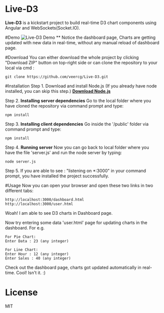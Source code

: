 # Live-D3

**Live-D3** is a kickstart project to build real-time D3 chart components using Angular and WebSockets(Socket.IO).

#Demo
![Live-D3 Demo](https://github.com/veercg/Live-D3/blob/master/demo.gif)
** Notice the dashboard page, Charts are getting updated with new data in real-time, without any manual reload of dashboard page.

#Download
You can either download the whole project by clicking "Download ZIP" button on top-right side or can clone the repository to your local via cmd :
```
git clone https://github.com/veercg/Live-D3.git
```

#Installation
Step 1. Download and install Node.js (If you already have node installed, you can skip this step.) 
        [**Download Node.js**](https://nodejs.org/en/download/)
        
Step 2. **Installing server dependencies** Go to the local folder where you have cloned the repository via command prompt and type:
  ```
  npm install
  ```
Step 3. **Installing client dependencies** Go inside the '/public' folder via command prompt and type:
  ```
  npm install
  ```
Step 4. **Running server** Now you can go back to local folder where you have the file 'server.js' and run the node server by typing:
  ```
  node server.js
  ```
Step 5. If you are able to see : "listening on *:3000" in your command prompt, you have installed the project successfully. 

#Usage
Now you can open your browser and open these two links in two different tabs:
```
http://localhost:3000/dashboard.html
http://localhost:3000/user.html
```
Woah! I am able to see D3 charts in Dashboard page.

Now try entering some data 'user.html' page for updating charts in the dashboard. 
For e.g.
```
For Pie Chart:
Enter Data : 23 (any integer)

For Line Chart:
Enter Hour : 12 (any integer)
Enter Sales : 40 (any integer)
```
Check out the dashboard page, charts got updated automatically in real-time. Cool!
Isn't it. :)

# License
MIT
